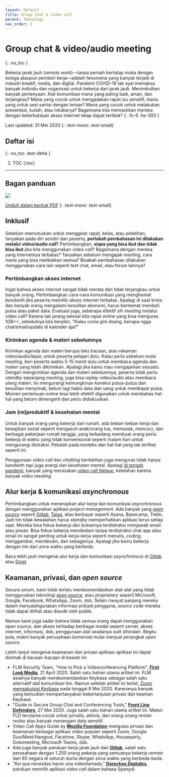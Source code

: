 ```yaml
---
layout: default
title: Group chat & video call
parent: Teknologi
nav_order: 3
---
```


# Group chat & video/audio meeting
{: .no_toc }

Bekerja jarak jauh (_remote work_)—tanpa pernah bertatap muka dengan kolega ataupun pemberi kerja—adalah fenomena yang banyak terjadi di industri kreatif, media, dan digital. Pandemi COVID-19 tak ayal memaksa banyak individu dan organisasi untuk bekerja dari jarak jauh. Menimbulkan banyak pertanyaan: Alat komunikasi mana yang paling baik, aman, dan terjangkau? Mana yang cocok untuk mengadakan rapat isu sensitif, mana yang untuk sesi santai dengan teman? Mana yang cocok untuk melakukan presentasi, kuliah, atau lokakarya? Bagaimana kita memastikan mereka dengan keterbatasan akses internet tetap dapat terlibat?
{: .fs-6 .fw-300 }

Last updated: 31 Mei 2020
{: .text-mono .text-small}

## Daftar isi
{: .no_toc .text-delta }

1. TOC
{:toc}

---

## Bagan panduan
![](https://www.perintis.or.id/wp-content/uploads/2020/05/MemilihGroupChatConferencing.png)

[Unduh dalam bentuk PDF](https://www.perintis.or.id/wp-content/uploads/2020/05/MemilihGroupChatConferencing.pdf)
{: .text-mono .text-small}

## Inklusif

Sebelum memutuskan untuk menggelar rapat, kelas, atau pelatihan, tanyakan pada diri sendiri dan peserta, **perlukah pembahasan ini dilakukan melalui _video/audio call_**? Pertimbangkan, **siapa yang bisa ikut dan tidak bisa ikut** jika kita menggunakan _video call_? Bagaimana dengan mereka yang internetnya terbatas? Tanyakan sebelum mengajak _meeting_, cara mana yang bisa melibatkan semua? Bisakah pembahasan dilakukan menggunakan cara lain seperti text chat, email, atau forum lainnya?

### Pertimbangkan akses internet

Ingat bahwa akses internet sangat tidak merata dan tidak terjangkau untuk banyak orang. Pertimbangkan cara-cara komunikasi yang menghemat _bandwith_ jika peserta memiliki akses internet terbatas. Apalagi di saat krisis dan banyak orang mengalami kesulitan ekonomi, harus berhemat membeli pulsa atau paket data. Evaluasi juga, seberapa efektif sih _meeting_ melalui video call? Karena tak jarang selesai kita rapat online yang bisa menguras 1GB++, sebetulnya kita berpikir, "Kalau cuma gini doang, kenapa ngga chat/email/update di kalender aja?"

### Kirimkan agenda & materi sebelumnya

Kirimkan agenda dan materi berupa teks bacaan, atau rekaman video/audio/layar, untuk peserta pelajari dulu. Kalau perlu sebelum mulai _meeting_, beri peserta waktu 5-15 menit dulu untuk membaca agenda dan materi yang telah dikirimkan. Apalagi jika kamu mau mengajarkan sesuatu. Dengan mengirimkan agenda dan materi sebelumnya, peserta tidak perlu _standby_ sepanjang _meeting_, juga bisa _replay_ video/audio atau membaca ulang materi. Ini mengurangi kemungkinan  koneksi putus-putus dan kesulitan menyimak, belum lagi habis data dan uang untuk membayar pulsa. Momen pertemuan online bisa lebih efektif digunakan untuk membahas hal-hal yang belum dimengerti dan perlu didiskusikan.

### Jam (re)produktif & kesehatan mental

Untuk banyak orang yang bekerja dari rumah, ada beban-beban kerja dan kewajiban sosial seperti mengasuh anak/orang tua, memasak, mencuci, dan berbagai pekerjaan rumah tangga, yang terkadang membuat orang perlu bekerja di waktu yang tidak konvensional seperti malam hari untuk mengurangi distraksi. Pekalah pada konteks dan hal-hal yang tak terlihat seperti ini.

Penggunaan _video call_ dan _chatting_ berlebihan juga menguras tidak hanya bandwith tapi juga energi dan kesehatan mental. Apalagi [di tengah pandemi](https://perint1s.github.io/p3k/docs/covid19), banyak yang merasakan [_video call fatigue_](https://www.nationalgeographic.com/science/2020/04/coronavirus-zoom-fatigue-is-taxing-the-brain-here-is-why-that-happens/), kelelahan karena banyak _video meeting_.

## Alur kerja & komunikasi _asynchronous_

Pertimbangkan untuk menerapkan alur kerja dan komunikasi _asynchronous_ dengan menggunakan aplikasi _project management_. Ada banyak yang [_open source_](https://opensource.com/article/18/2/agile-project-management-tools) seperti [Gitlab](https://about.gitlab.com/), [Taiga](https://taiga.io/), atau berbayar seperti Asana, Basecamp, Trello. Jadi tim tidak kewalahan harus _standby_ memperhatikan aplikasi terus setiap saat. Mereka bisa fokus bekerja dan bukannya terdistraksi  menjawab email atau pesan. Bisa fokus bekerja mendealam tanpa terdistraksi chat app atau email ini sangat penting untuk kerja-kerja seperti menulis, _coding_, menggambar, mendesain, dan sebagainya. Apalagi jika kamu bekerja dengan tim dari zona waktu yang berbeda.

Baca lebih jauh mengenai alur kerja dan komunikasi _asynchronous_ di [Gitlab](https://about.gitlab.com/company/culture/all-remote/asynchronous/) atau [Doist](https://doist.com/blog/asynchronous-communication/).

## Keamanan, privasi, dan _open source_

Secara umum, kami tidak terlalu merekomendasikan alat-alat yang tidak menggunakan teknologi [_open source_](https://en.wikipedia.org/wiki/Open_source), atau _proprietary_ seperti Microsoft, Google, Facebook, WhatsApp, Zoom, dsb. Selain riwayat panjang mereka dalam menyalahgunakan informasi pribadi pengguna, _source code_ mereka tidak dapat dilihat atau diaudit oleh publik.

Namun kami juga sadar bahwa tidak semua orang dapat menggunakan _open source_,  dan akses terhadap berbagai modal seperti server, akses internet, informasi, dsb, penggunaan alat seadanya sulit dihindari. Begitu pula, makin banyak perusahaan komersial mulai menjual perangkat _open source_.

Lebih lanjut mengenai keamanan dan privasi aplikasi-aplikasi ini dapat disimak di bacaan-bacaan di bawah ini:

* FLM Security Team, "How to Pick a Videoconferencing Platform", **[First Look Media](https://code.firstlook.media/how-to-pick-a-video-conferencing-platform)**, 21 April 2020. Salah satu bahan utama artikel ini. FLM awalnya banyak merekomendasikan Keybase sebagai salah satu alternatif alat komunikasi tim. Namun setelah artikel ini terbit, [Zoom mengakuisisi Keybase](https://keybase.io/blog/keybase-joins-zoom) pada tanggal 8 Mei 2020. Karenanya banyak yang kemudian mempertanyakan keberlanjutan privasi dan keaman Keybase.
* "Guide to Secure Group Chat and Conferencing Tools," **[Front Line Defenders](https://www.frontlinedefenders.org/en/resource-publication/guide-secure-group-chat-and-conferencing-tools)**, 27 Mei 2020. Juga salah satu bahan utama artikel ini. Materi FLD terutama cocok untuk jurnalis, aktivis, dan orang-orang rentan resiko atau banyak menangani data sensitif.
* Video Call Apps Guide by **[Mozilla Foundation](https://foundation.mozilla.org/en/privacynotincluded/categories/video-call-apps/)** mengulas privasi dan keamanan berbagai aplikasi video populer seperti Zoom, Google Duo/Meet/Hangout, Facetime, Skype, WhatsApp, Houseparty, Gotomeeting, Microsoft Teams, dsb.
* Ada juga banyak panduan kerja jarak jauh dari **[Gitlab](https://about.gitlab.com/company/culture/all-remote/guide/)**, salah satu perusahaan dengan 1.200 orang pekerja yang semuanya bekerja _remote_ dari 65 negara di seluruh dunia dengan zona waktu yang berbeda-beda.
* "Así que necesitas hacer una videollamada," **[Derechos Digitales](https://www.derechosdigitales.org/videollamada/)**, panduan memilih aplikasi _video call_ dalam bahasa Spanyol.
